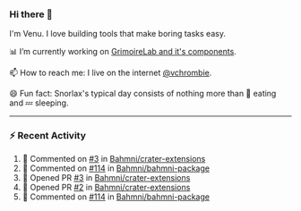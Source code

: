 ### Hi there 👋

I'm Venu. I love building tools that make boring tasks easy.

📊 I’m currently working on [GrimoireLab and it's components](https://chaoss.github.io/grimoirelab).

📫 How to reach me: I live on the internet [@vchrombie](https://www.google.co.in/search?q=vchrombie).

😄 Fun fact: Snorlax's typical day consists of nothing more than :doughnut: eating and :zzz: sleeping.

---

### :zap: Recent Activity

<!--RECENT_ACTIVITY:start-->
1. 💬 Commented on [#3](https://github.com/Bahmni/crater-extensions/pull/3#discussion_r935208835) in [Bahmni/crater-extensions](https://github.com/Bahmni/crater-extensions)
2. 💬 Commented on [#114](https://github.com/Bahmni/bahmni-package/pull/114#issuecomment-1202071422) in [Bahmni/bahmni-package](https://github.com/Bahmni/bahmni-package)
3. 💪 Opened PR [#3](https://github.com/Bahmni/crater-extensions/pull/3) in [Bahmni/crater-extensions](https://github.com/Bahmni/crater-extensions)
4. 💪 Opened PR [#2](https://github.com/Bahmni/crater-extensions/pull/2) in [Bahmni/crater-extensions](https://github.com/Bahmni/crater-extensions)
5. 💬 Commented on [#114](https://github.com/Bahmni/bahmni-package/pull/114#issuecomment-1200390129) in [Bahmni/bahmni-package](https://github.com/Bahmni/bahmni-package)
<!--RECENT_ACTIVITY:end-->

<!--
**vchrombie/vchrombie** is a ✨ _special_ ✨ repository because its `README.md` (this file) appears on your GitHub profile.

Here are some ideas to get you started:

- 🔭 I’m currently working on ...
- 🌱 I’m currently learning ...
- 👯 I’m looking to collaborate on ...
- 🤔 I’m looking for help with ...
- 💬 Ask me about ...
- 📫 How to reach me: ...
- 😄 Pronouns: ...
- ⚡ Fun fact: ...
-->
